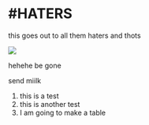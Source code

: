 <h1> #HATERS </h1>
<p> this goes out to all them haters and thots </p>
<img src="https://steamuserimages-a.akamaihd.net/ugc/844844854235533179/9A67750F0B3430AC82A92EEA8D4CD9FDBD00B374/?interpolation=lanczos-none&output-format=jpeg&output-quality=95&fit=inside%7C637%3A358&composite-to=*,*%7C637%3A358&background-color=black">
<p> hehehe be gone </p>
<p> send miilk </p>
<ol>
  <li> this is a test </li>
  <li> this is another test </li>
  <li> I am going to make a table </li>
  </ol>
